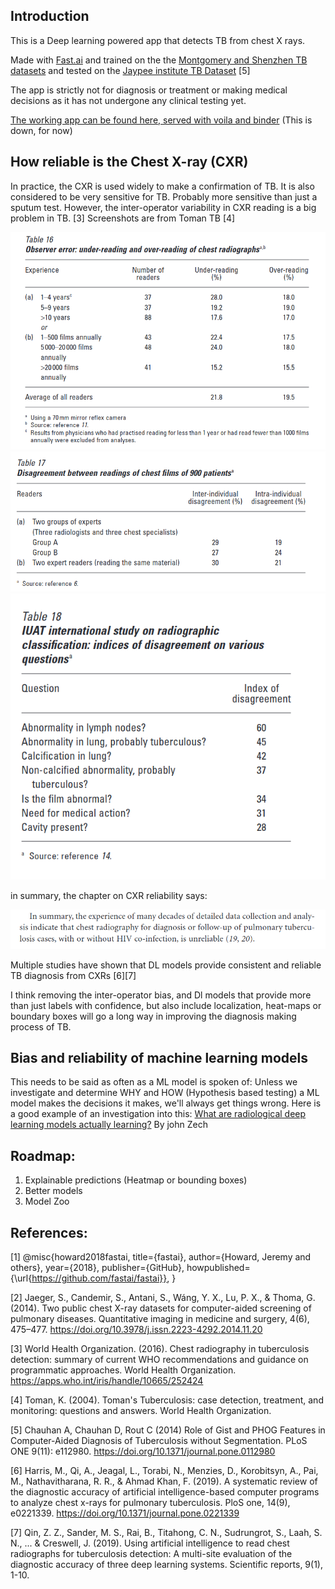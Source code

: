 ## Introduction

This is a Deep learning powered app that detects TB from chest X rays.


Made with [Fast.ai](https://github.com/fastai/fastai) and trained on the the [Montgomery and Shenzhen TB datasets](https://lhncbc.nlm.nih.gov/LHC-publications/pubs/TuberculosisChestXrayImageDataSets.html) and tested on the [Jaypee institute TB Dataset](https://sourceforge.net/projects/tbxpredict/) [5]

The app is strictly not for diagnosis or treatment or making medical decisions as it has not undergone any clinical testing yet.

[The working app can be found here, served with voila and binder](https://hub.gke2.mybinder.org/user/aflip-tbornottb-piipw70u/voila/render/TB_or_not_TB.ipynb?token=JdX_LwudQFaa6GOuNneIuw) (This is down, for now)


## How reliable is the Chest X-ray (CXR)

In practice, the CXR is used widely to make a confirmation of TB. It is also considered to be very sensitive for TB. Probably more sensitive than just a sputum test. However, the inter-operator variability in CXR reading is a big problem in TB. [3] Screenshots are from Toman TB  [4]

![Observer error](/img/observer_error.png)
![Inter operator agreement](/img/inter_operator_agreement.png)
![Disagreement specification](/img/IUAT_disagreement_index.png)

in summary, the chapter on CXR reliability says:

![X-rays summary](/img/in_summary.png)


Multiple studies have shown that DL models provide consistent and reliable TB diagnosis from CXRs [6][7]

I think removing the inter-operator bias, and Dl models that provide more than just labels with confidence, but also include localization, heat-maps or boundary boxes will go a long way in improving the diagnosis making process of TB.


## Bias and reliability of machine learning models

This needs to be said as often as a ML model is spoken of: Unless we investigate and determine WHY and HOW (Hypothesis based testing) a ML model makes the decisions it makes, we'll always get things wrong. Here is a good example of an investigation into this: [What are radiological deep learning models actually learning?](https://jrzech.medium.com/what-are-radiological-deep-learning-models-actually-learning-f97a546c5b98) By john Zech


## Roadmap:

1. Explainable predictions (Heatmap or bounding boxes)
2. Better models
3. Model Zoo



## References:


[1] @misc{howard2018fastai,
  title={fastai},
  author={Howard, Jeremy and others},
  year={2018},
  publisher={GitHub},
  howpublished={\url{https://github.com/fastai/fastai}},
}

[2] Jaeger, S., Candemir, S., Antani, S., Wáng, Y. X., Lu, P. X., & Thoma, G. (2014). Two public chest X-ray datasets for computer-aided screening of pulmonary diseases. Quantitative imaging in medicine and surgery, 4(6), 475–477. https://doi.org/10.3978/j.issn.2223-4292.2014.11.20

[3] World Health Organization. (‎2016)‎. Chest radiography in tuberculosis detection: summary of current WHO recommendations and guidance on programmatic approaches. World Health Organization. https://apps.who.int/iris/handle/10665/252424

[4] Toman, K. (2004). Toman's Tuberculosis: case detection, treatment, and monitoring: questions and answers. World Health Organization.

[5]  Chauhan A, Chauhan D, Rout C (2014) Role of Gist and PHOG Features in Computer-Aided Diagnosis of Tuberculosis without Segmentation. PLoS ONE 9(11): e112980. https://doi.org/10.1371/journal.pone.0112980

[6] Harris, M., Qi, A., Jeagal, L., Torabi, N., Menzies, D., Korobitsyn, A., Pai, M., Nathavitharana, R. R., & Ahmad Khan, F. (2019). A systematic review of the diagnostic accuracy of artificial intelligence-based computer programs to analyze chest x-rays for pulmonary tuberculosis. PloS one, 14(9), e0221339. https://doi.org/10.1371/journal.pone.0221339

[7] Qin, Z. Z., Sander, M. S., Rai, B., Titahong, C. N., Sudrungrot, S., Laah, S. N., ... & Creswell, J. (2019). Using artificial intelligence to read chest radiographs for tuberculosis detection: A multi-site evaluation of the diagnostic accuracy of three deep learning systems. Scientific reports, 9(1), 1-10.
